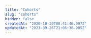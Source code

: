```yaml
---
title: "Cohorts"
slug: "cohorts"
hidden: false
createdAt: "2020-10-20T00:41:46.097Z"
updatedAt: "2023-09-26T21:06:38.905Z"
---
```

